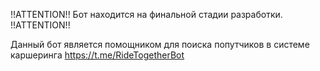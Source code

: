 !!ATTENTION!!
Бот находится на финальной стадии разработки.
!!ATTENTION!!

Данный бот является помощником для поиска попутчиков в системе каршеринга
https://t.me/RideTogetherBot

